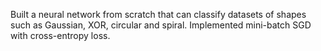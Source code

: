 Built a neural network from scratch that can classify datasets of shapes such as Gaussian, XOR, circular and spiral. Implemented mini-batch SGD with cross-entropy loss.